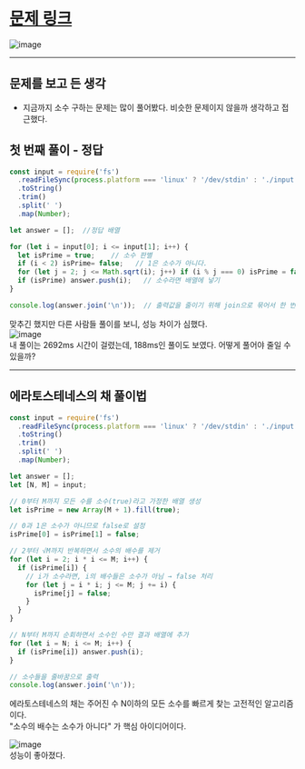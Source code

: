 # [문제 링크](https://www.acmicpc.net/problem/1929)
![image](https://github.com/user-attachments/assets/8083e3a6-c0dd-4670-8060-aae63789a2f1)

---
## 문제를 보고 든 생각
- 지금까지 소수 구하는 문제는 많이 풀어봤다. 비슷한 문제이지 않을까 생각하고 접근했다.

## 첫 번째 풀이 - 정답
```javascript
const input = require('fs')
  .readFileSync(process.platform === 'linux' ? '/dev/stdin' : './input.txt')
  .toString()
  .trim()
  .split(' ')
  .map(Number);

let answer = [];  //정답 배열

for (let i = input[0]; i <= input[1]; i++) {
  let isPrime = true;    // 소수 판별
  if (i < 2) isPrime= false;   // 1은 소수가 아니다.
  for (let j = 2; j <= Math.sqrt(i); j++) if (i % j === 0) isPrime = false;  // 숫자마다 제곱근까지 나눠보며 소수인지 판별
  if (isPrime) answer.push(i);   // 소수라면 배열에 넣기
}

console.log(answer.join('\n'));  // 출력값을 줄이기 위해 join으로 묶어서 한 번에 출력
```
맞추긴 했지만 다른 사람들 풀이를 보니, 성능 차이가 심했다.  
![image](https://github.com/user-attachments/assets/7f12d191-7128-4e7c-b5cf-7b8469dd699b)  
내 풀이는 2692ms 시간이 걸렸는데, 188ms인 풀이도 보였다. 어떻게 풀어야 줄일 수 있을까?  

---
## 에라토스테네스의 채 풀이법
```javascript
const input = require('fs')
  .readFileSync(process.platform === 'linux' ? '/dev/stdin' : './input.txt')
  .toString()
  .trim()
  .split(' ')
  .map(Number);

let answer = [];
let [N, M] = input;

// 0부터 M까지 모든 수를 소수(true)라고 가정한 배열 생성
let isPrime = new Array(M + 1).fill(true);

// 0과 1은 소수가 아니므로 false로 설정
isPrime[0] = isPrime[1] = false;

// 2부터 √M까지 반복하면서 소수의 배수를 제거
for (let i = 2; i * i <= M; i++) {
  if (isPrime[i]) {
    // i가 소수라면, i의 배수들은 소수가 아님 → false 처리
    for (let j = i * i; j <= M; j += i) {
      isPrime[j] = false;
    }
  }
}

// N부터 M까지 순회하면서 소수인 수만 결과 배열에 추가
for (let i = N; i <= M; i++) {
  if (isPrime[i]) answer.push(i);
}

// 소수들을 줄바꿈으로 출력
console.log(answer.join('\n'));
```
에라토스테네스의 채는 주어진 수 N이하의 모든 소수를 빠르게 찾는 고전적인 알고리즘이다.   
"소수의 배수는 소수가 아니다" 가 핵심 아이디어이다.  

![image](https://github.com/user-attachments/assets/f34e871f-3a4e-4316-9754-7a8e17f6719b)  
성능이 좋아졌다.
